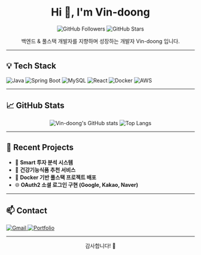 <h1 align="center">Hi 👋, I'm Vin-doong</h1>
<p align="center">
  <img src="https://img.shields.io/github/followers/Vin-doong?label=Followers&style=social" alt="GitHub Followers" />
  <img src="https://img.shields.io/github/stars/Vin-doong?label=Stars&style=social" alt="GitHub Stars" />
</p>

<p align="center">백엔드 & 풀스택 개발자를 지향하며 성장하는 개발자 Vin-doong 입니다.</p>

---

## 💡 Tech Stack

<p>
  <img src="https://img.shields.io/badge/Java-007396?style=for-the-badge&logo=openjdk&logoColor=white" alt="Java" />
  <img src="https://img.shields.io/badge/Spring Boot-6DB33F?style=for-the-badge&logo=spring-boot&logoColor=white" alt="Spring Boot" />
  <img src="https://img.shields.io/badge/MySQL-4479A1?style=for-the-badge&logo=mysql&logoColor=white" alt="MySQL" />
  <img src="https://img.shields.io/badge/React-61DAFB?style=for-the-badge&logo=react&logoColor=black" alt="React" />
  <img src="https://img.shields.io/badge/Docker-2496ED?style=for-the-badge&logo=docker&logoColor=white" alt="Docker" />
  <img src="https://img.shields.io/badge/AWS-232F3E?style=for-the-badge&logo=amazon-aws&logoColor=white" alt="AWS" />
</p>

---

## 📈 GitHub Stats

<p align="center">
  <img src="https://github-readme-stats.vercel.app/api?username=Vin-doong&show_icons=true&theme=default" alt="Vin-doong's GitHub stats" />
  <img src="https://github-readme-stats.vercel.app/api/top-langs/?username=Vin-doong&layout=compact&theme=default" alt="Top Langs" />
</p>

---

## 📝 Recent Projects

- 🚀 **Smart 투자 분석 시스템**  
- 💊 **건강기능식품 추천 서비스**
- 🐳 **Docker 기반 풀스택 프로젝트 배포**
- 🌐 **OAuth2 소셜 로그인 구현 (Google, Kakao, Naver)**

---

## 📫 Contact

<p>
  <a href="mailto:your_email@example.com">
    <img src="https://img.shields.io/badge/Gmail-D14836?style=for-the-badge&logo=gmail&logoColor=white" alt="Gmail" />
  </a>
  <a href="https://suppleit.shop">
    <img src="https://img.shields.io/badge/Portfolio-000000?style=for-the-badge&logo=notion&logoColor=white" alt="Portfolio" />
  </a>
</p>

---

<p align="center">
  감사합니다! 🙌
</p>
